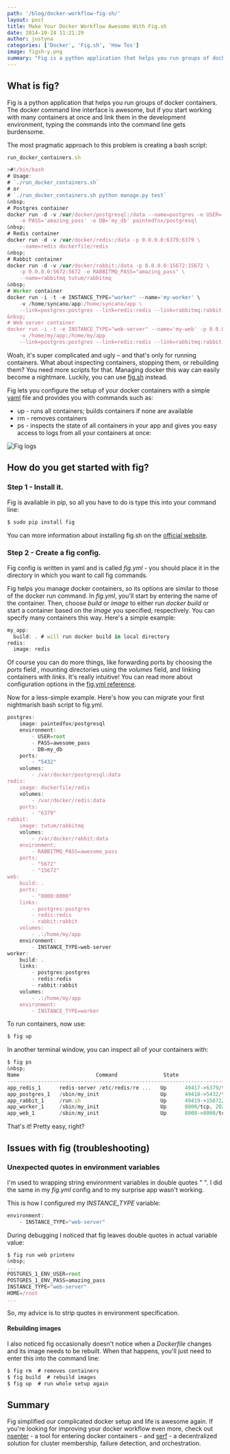 ```yaml
---
path: '/blog/docker-workflow-fig-sh/'
layout: post
title: Make Your Docker Workflow Awesome With Fig.sh
date: 2014-10-24 11:21:29
author: justyna
categories: ['Docker', 'Fig.sh', 'How Tos']
image: figsh-y.png
summary: "Fig is a python application that helps you run groups of docker containers. The docker command line interface is awesome, but if you start working with many containers at once and link them in the development environment, typing the commands into the command line gets burdensome."
---
```

<h2>What is fig?</h2>

<p>Fig is a python application that helps you run groups of docker containers. The docker command line interface is awesome, but if you start working with many containers at once and link them in the development environment, typing the commands into the command line gets burdensome.<!--more-->

The most pragmatic approach to this problem is creating a bash script:</p>

```javascript
run_docker_containers.sh
```

```javascript
>#!/bin/bash
# Usage:
# `./run_docker_containers.sh`
# or
# `./run_docker_containers.sh python manage.py test`
&nbsp; 
# Postgres container
docker run -d -v /var/docker/postgresql:/data --name=postgres -e USER='root' \ 
    -e PASS='amazing_pass' -e DB='my_db' paintedfox/postgresql
&nbsp;
# Redis container
docker run -d -v /var/docker/redis:/data -p 0.0.0.0:6379:6379 \
    --name=redis dockerfile/redis
&nbsp; 
# Rabbit container
docker run -d -v /var/docker/rabbit:/data -p 0.0.0.0:15672:15672 \
    -p 0.0.0.0:5672:5672 -e RABBITMQ_PASS="amazing_pass" \
    --name=rabbitmq tutum/rabbitmq
&nbsp; 
# Worker container
docker run -i -t -e INSTANCE_TYPE="worker" --name='my-worker' \
    -v /home/syncano/app:/home/syncano/app \
    --link=postgres:postgres --link=redis:redis --link=rabbitmq:rabbit my_docker_image &
&nbsp; 
# Web server container
docker run -i -t -e INSTANCE_TYPE="web-server" --name='my-web' -p 0.0.0.0:8000:8000 \
    -v /home/my/app:/home/my/app
    --link=postgres:postgres --link=redis:redis --link=rabbitmq:rabbit my_docker_image "$@"
```

<p>Woah, it's super complicated and ugly – and that's only for running containers. What about inspecting containers, stopping them, or rebuilding them? You need more scripts for that. Managing docker this way can easily become a nightmare. Luckily, you can use <a href="http://www.fig.sh/">fig.sh</a> instead.</p>

<p>Fig lets you configure the setup of your docker containers with a simple <a href="http://en.wikipedia.org/wiki/YAML">yaml</a> file and provides you with commands such as:</p>

<ul>
<li>up - runs all containers; builds containers if none are available</li>
<li>rm - removes containers</li>
<li>ps - inspects the state of all containers in your app and gives you easy access to logs from all your containers at once:</li>
</ul>


<p><img src="http://i.imgur.com/2paHteu.png" alt="Fig logs" /></p>

<h2>How do you get started with fig?</h2>

<h3>Step 1 - Install it.</h3>

<p>Fig is available in pip, so all you have to do is type this into your command line:</p>

```javascript
$ sudo pip install fig
```

<p>You can more information about installing fig.sh on the <a href="http://www.fig.sh/install.html">official website</a>.</p>

<h3>Step 2 - Create a fig config.</h3>

<p>Fig config is written in yaml and is called <em>fig.yml</em> - you should place it in the directory in which you want to call fig commands.</p>

<p>Fig helps you manage docker containers, so its options are similar to those of the docker run command. In <em>fig.yml</em>, you'll start by entering the name of the container. Then, choose <em>build</em> or <em>image</em> to either run <em>docker build</em> or start a container based on the <em>image</em> you specified, respectively. You can specify many containers this way. Here's a simple example:</p>

```javascript
my_app:
  build: . # will run docker build in local directory
redis:
  image: redis
```

<p>Of course you can do more things, like forwarding ports by choosing the <em>ports</em> field , mounting directories using the <em>volumes</em> field, and linking containers with <em>links</em>. It's really intuitive! You can read more about configuration options in the <a href="http://www.fig.sh/yml.html">fig.yml reference</a>.</p>

<p>Now for a less-simple example. Here's how you can migrate your first nightmarish bash script to fig.yml.</p>

```javascript
postgres:
    image: paintedfox/postgresql
    environment:
        - USER=root
        - PASS=awesome_pass
        - DB=my_db
    ports:
        - "5432"
    volumes:
        - /var/docker/postgresql:data
redis:
    image: dockerfile/redis
    volumes:
        - /var/docker/redis:data
    ports:
        - "6379"
rabbit:
    image: tutum/rabbitmq
    volumes:
        - /var/docker/rabbit:data
    environment:
        - RABBITMQ_PASS=awesome_pass
    ports:
        - "5672"
        - "15672"
web:
    build: .
    ports:
        - "8000:8000"
    links:
        - postgres:postgres
        - redis:redis
        - rabbit:rabbit
    volumes:
        - .:/home/my/app
    environment:
        - INSTANCE_TYPE=web-server
worker:
    build: .
    links:
        - postgres:postgres
        - redis:redis
        - rabbit:rabbit
    volumes:
        - .:/home/my/app
    environment:
        - INSTANCE_TYPE=worker
```

<p>To run containers, now use:</p>

```javascript
$ fig up
```

<p>In another terminal window, you can inspect all of your containers with:</p>

```javascript
$ fig ps
&nbsp; 
Name                         Command               State                 Ports               
-------------------------------------------------------------------------------------------------------
app_redis_1      redis-server /etc/redis/re ...   Up      49417->6379/tcp                   
app_postgres_1   /sbin/my_init                    Up      49418->5432/tcp                   
app_rabbit_1     /run.sh                          Up      49419->15672/tcp, 49420->5672/tcp 
app_worker_1     /sbin/my_init                    Up      8000/tcp, 2023->22/tcp            
app_web_1        /sbin/my_init                    Up      8000->8000/tcp, 2022->22/tcp 
```

<p>That's it! Pretty easy, right?</p>

<h2>Issues with fig (troubleshooting)</h2>

<h3>Unexpected quotes in environment variables</h3>

<p>I'm used to wrapping string environment variables in double quotes <em>" "</em>. I did the same in my <em>fig.yml</em> config and to my surprise app wasn't working.</p>

<p>This is how I configured my <em>INSTANCE_TYPE</em> variable:</p>

```javascript
environment:
    - INSTANCE_TYPE="web-server"
```

<p>During debugging I noticed that fig leaves double quotes in actual variable value:</p>

```javascript
$ fig run web printenv
&nbsp; 
...
POSTGRES_1_ENV_USER=root
POSTGRES_1_ENV_PASS=amazing_pass
INSTANCE_TYPE="web-server"
HOME=/root
...
```

<p>So, my advice is to strip quotes in environment specification.</p>

<h4>Rebuilding images</h4>

<p>I also noticed fig occasionally doesn't notice when a <em>Dockerfile</em> changes and its image needs to be rebuilt. When that happens, you'll just need to enter this into the command line:</p>

```javascript
$ fig rm  # removes containers
$ fig build  # rebuild images
$ fig up  # run whole setup again
```

<h2>Summary</h2>

<p>Fig simplified our complicated docker setup and life is awesome again.
If you're looking for improving your docker workflow even more, check out <a href="https://github.com/jpetazzo/nsenter">nsenter</a> - a tool for entering docker containers - and <a href="http://www.serfdom.io/?__hstc=257401556.182ff0b6ce2fca3b36826f0cd98e0f47.1413914085927.1413914085927.1413914085927.1&amp;__hssc=257401556.1.1413914085928&amp;__hsfp=1866256635">serf</a> - a decentralized solution for cluster membership, failure detection, and orchestration.</p>